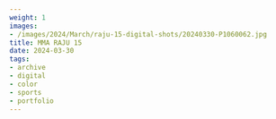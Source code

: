 ```yaml
---
weight: 1
images:
- /images/2024/March/raju-15-digital-shots/20240330-P1060062.jpg
title: MMA RAJU 15
date: 2024-03-30
tags:
- archive
- digital
- color
- sports
- portfolio
---
```

